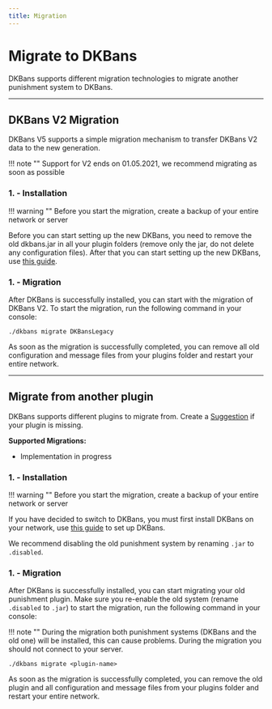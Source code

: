 ```yaml
---
title: Migration
---
```


# Migrate to DKBans

DKBans supports different migration technologies to migrate another punishment system to DKBans.

***

## **DKBans V2 Migration**
DKBans V5 supports a simple migration mechanism to transfer DKBans V2 data to the new generation.

!!! note ""
    Support for V2 ends on 01.05.2021, we recommend migrating as soon as possible


### **1. - Installation**

!!! warning ""
    Before you start the migration, create a backup of your entire network or server

Before you can start setting up the new DKBans, you need to remove the old dkbans.jar in all your plugin folders 
(remove only the jar, do not delete any configuration files). After that you can start setting up the new DKBans, 
use [this guide](installation.md).

### **1. - Migration**
After DKBans is successfully installed, you can start with the migration of DKBans V2.
To start the migration, run the following command in your console:

`./dkbans migrate DKBansLegacy`

As soon as the migration is successfully completed, you can remove all old configuration and message files 
from your plugins folder and restart your entire network.

***

## **Migrate from another plugin**

DKBans supports different plugins to migrate from. Create a [Suggestion](../support.md#suggestions) if your plugin is missing.


**Supported Migrations:**
 * Implementation in progress

### **1. - Installation**

!!! warning ""
    Before you start the migration, create a backup of your entire network or server

If you have decided to switch to DKBans, you must first install DKBans on your network, use [this guide](installation.md) to set up DKBans.

We recommend disabling the old punishment system by renaming `.jar` to `.disabled`.

### **1. - Migration**
After DKBans is successfully installed, you can start migrating your old punishment plugin.
Make sure you re-enable the old system (rename `.disabled` to `.jar`) to start the migration, 
run the following command in your console:

!!! note ""
    During the migration both punishment systems (DKBans and the old one) will be installed, this can 
    cause problems. During the migration you should not connect to your server.

`./dkbans migrate <plugin-name>`

As soon as the migration is successfully completed, you can remove the old plugin and all configuration and message files
from your plugins folder and restart your entire network.
